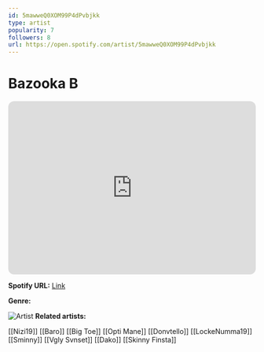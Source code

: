 ```yaml
---
id: 5mawweQ0XOM99P4dPvbjkk
type: artist
popularity: 7
followers: 8
url: https://open.spotify.com/artist/5mawweQ0XOM99P4dPvbjkk
---
```

# Bazooka B

<iframe style="border-radius:12px" src="https://open.spotify.com/embed/artist/5mawweQ0XOM99P4dPvbjkk" width="100%" height="352" frameBorder="0" allowfullscreen="" allow="autoplay; clipboard-write; encrypted-media; fullscreen; picture-in-picture" loading="lazy"></iframe>

**Spotify URL:** [Link](https://open.spotify.com/artist/5mawweQ0XOM99P4dPvbjkk)

**Genre:** 

![Artist]()
**Related artists:**

[[Nizi19]]
[[Baro]]
[[Big Toe]]
[[Opti Mane]]
[[Donvtello]]
[[LockeNumma19]]
[[Sminny]]
[[Vgly Svnset]]
[[Dako]]
[[Skinny Finsta]]
